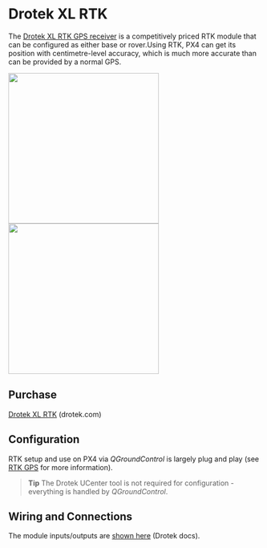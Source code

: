# Drotek XL RTK

The [Drotek XL RTK GPS receiver](https://drotek.com/shop/en/home/792-xl-rtk-gps-neo-m8p-rover.html) is a competitively priced RTK module that can be configured as either base or rover.Using RTK, PX4 can get its position with centimetre-level accuracy, which is much more accurate than can be provided by a normal GPS.

<img src="../../images/rtk_base_drotek_xl_rtk_gps.jpg" width="300px" /> <img src="../../images/rtk_rover_drotek_xl_rtk_gps.jpg" width="300px" />

## Purchase

[Drotek XL RTK](https://drotek.com/shop/en/home/792-xl-rtk-gps-neo-m8p-rover.html) (drotek.com)

## Configuration

RTK setup and use on PX4 via *QGroundControl* is largely plug and play (see [RTK GPS](../advanced_features/rtk-gps.md) for more information).

> **Tip** The Drotek UCenter tool is not required for configuration - everything is handled by *QGroundControl*.


## Wiring and Connections

The module inputs/outputs are [shown here](https://drotek.gitbooks.io/doc-rtk/content/rtkmodules/schematics.html#xl-rtk-module) (Drotek docs).
